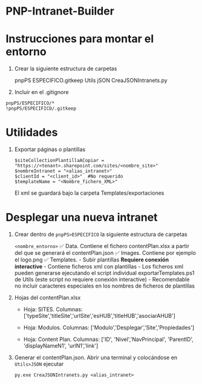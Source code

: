 # PNP-Intranet-Builder

# Instrucciones para montar el entorno

1. Crear la siguiente estructura de carpetas

    pnpPS
        ESPECIFICO\.gitkeep
    Utils
        jSON
            CreaJSONIntranets.py


2. Incluir en el .gitignore  

```
pnpPS/ESPECIFICO/*
!pnpPS/ESPECIFICO/.gitkeep
```

# Utilidades

1. Exportar páginas o plantillas

    ```
    $siteCollectionPlantillaACopiar = "https://<tenant>.sharepoint.com/sites/<nombre_site>"
    $nombreIntranet = "<alias_intranet>"
    $clientId = "<client_id>"  #No requerido
    $templateName = "<Nombre_fichero_XML>" 

    ``` 

    El xml se guardará bajo la carpeta Templates/exportaciones

# Desplegar una nueva intranet

1. Crear dentro de `pnpPS>ESPECIFICO` la siguiente estructura de carpetas 

    `<nombre_entorno>`
       ✅  Data. Contiene el fichero contentPlan.xlsx a partir del que se generará el contentPlan.json
       ✅  Images. Contiene por ejemplo el logo.png
       ✅  Templates. 
                    - Subir plantillas **Requiere conexión interactive**
                    - Contiene ficheros xml con plantillas
                    - Los ficheros xml pueden generarse ejecutando el script individual exportarTemplates.ps1 de Utils (este script no requiere conexión interactive) 
                    - Recomendable no incluir caracteres especiales en los nombres de ficheros de plantillas
                    

2. Hojas del contentPlan.xlsx

    - Hoja: SITES. Columnas: ['typeSite','titleSite','urlSite','esHUB','titleHUB','asociarAHUB']

    - Hoja: Modulos. Columnas: ['Modulo','Desplegar','Site','Propiedades']

    - Hoja: Content Plan. Columnas: ['ID', 'Nivel','NavPrincipal', 'ParentID', 'displayNameN1', 'urlN1','link'] 

3. Generar el contentPlan.json. Abrir una terminal y colocándose en `Utils>JSON` ejecutar

    ```
    py.exe CreaJSONIntranets.py <alias_intranet>






